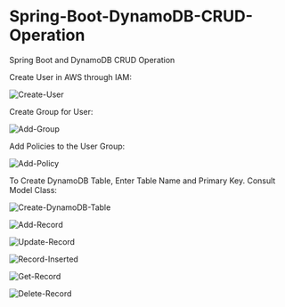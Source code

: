 # Spring-Boot-DynamoDB-CRUD-Operation
Spring Boot and DynamoDB CRUD Operation

Create User in AWS through IAM:

![Create-User](https://user-images.githubusercontent.com/8852999/85058696-173e0880-b1c0-11ea-8e35-96d023d18c5f.png)

Create Group for User:

![Add-Group](https://user-images.githubusercontent.com/8852999/85058727-22913400-b1c0-11ea-929c-3152b0144407.png)

Add Policies to the User Group:

![Add-Policy](https://user-images.githubusercontent.com/8852999/85058799-3dfc3f00-b1c0-11ea-9803-1ed73561def4.png)

To Create DynamoDB Table, Enter Table Name and Primary Key. Consult Model Class:

![Create-DynamoDB-Table](https://user-images.githubusercontent.com/8852999/85058838-4ce2f180-b1c0-11ea-873d-dfe20a50fb30.png)

![Add-Record](https://user-images.githubusercontent.com/8852999/85058876-6126ee80-b1c0-11ea-8121-ad926f3b1c87.png)

![Update-Record](https://user-images.githubusercontent.com/8852999/85058900-684dfc80-b1c0-11ea-838f-c15a546dfe82.png)

![Record-Inserted](https://user-images.githubusercontent.com/8852999/85058921-70a63780-b1c0-11ea-8bc2-92cc6f0e84c2.png)

![Get-Record](https://user-images.githubusercontent.com/8852999/85058989-874c8e80-b1c0-11ea-83df-a5119253f6eb.png)

![Delete-Record](https://user-images.githubusercontent.com/8852999/85059010-8ca9d900-b1c0-11ea-9216-1642954318ab.png)
